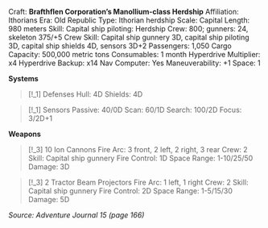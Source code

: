 Craft: **Brafthflen Corporation’s Manollium-class Herdship**
Affiliation: Ithorians
Era: Old Republic
Type: Ithorian herdship
Scale: Capital
Length: 980 meters
Skill: Capital ship piloting: Herdship
Crew: 800; gunners: 24, skeleton 375/+5
Crew Skill: Capital ship gunnery 3D, capital ship piloting 3D, capital ship shields 4D, sensors 3D+2
Passengers: 1,050
Cargo Capacity: 500,000 metric tons
Consumables: 1 month
Hyperdrive Multiplier: x4
Hyperdrive Backup: x14
Nav Computer: Yes
Maneuverability: +1
Space: 1

**Systems**
> [!_1] Defenses
> Hull: 4D
> Shields: 4D

> [!_1] Sensors
> Passive: 40/0D
> Scan: 60/1D
> Search: 100/2D
> Focus: 3/2D+1

**Weapons**
> [!_3] 10 Ion Cannons
> Fire Arc: 3 front, 2 left, 2 right, 3 rear
> Crew: 2
> Skill: Capital ship gunnery
> Fire Control: 1D
> Space Range: 1-10/25/50
> Damage: 3D

> [!_3] 2 Tractor Beam Projectors
> Fire Arc: 1 left, 1 right
> Crew: 2
> Skill: Capital ship gunnery
> Fire Control: 2D
> Space Range: 1-5/15/30
> Damage: 5D


*Source: Adventure Journal 15 (page 166)*



